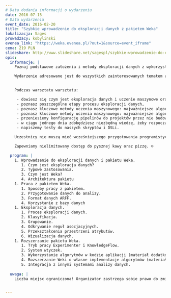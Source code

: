 ```yaml
---
# Data dodania informacji o wydarzeniu
date: 2016-07-15
# Data wydarzenia
event_date: 2016-02-20
title: "Szybkie wprowadzenie do eksploracji danych z pakietem Weka"
lokalizacja: Sages
prowadzacy: kobylinski
evenea_link: "https://weka.evenea.pl/?out=1&source=event_iframe"
cena: 219 PLN
slideshare: http://www.slideshare.net/sagespl/szybkie-wprowadzenie-do-eksploracji-danych-z-pakietem-weka
opis:
  informacje: |
    Poznaj podstawowe założenia i metody eksploracji danych z wykorzystaniem pakietu Weka podczas jednodniowych warsztatów z ekspertem Sages!

    Wydarzenie adresowane jest do wszystkich zainteresowanych tematem analizy danych, eksploracji danych i uczenia maszynowego.
                      

    Podczas warsztatu warsztatu:

     - dowiesz się czym jest eksploracja danych i uczenie maszynowe oraz kiedy można stosować ich poszczególne metody,
     - poznasz poszczególne etapy procesu eksploracji danych,
     - poznasz kluczowe metody uczenia maszynowego: najważniejsze algorytmy klasyfikacji, grupowania, selekcji atrybutów i odkrywania reguł asocjacyjnych,
     - poznasz kluczowe metody uczenia maszynowego: najważniejsze algorytmy klasyfikacji, grupowania, selekcji atrybutów i odkrywania reguł asocjacyjnych,
     - przeniesiemy konfigurację pipelinów do projektów przez nie budowanych, tak aby konfiguracja specyficna dla poszególnych projektów była odseparowana od kodu generującego joby i pipeliny,
     - w ciągu jednego dnia zdobędziesz niezbędną wiedzę, żeby rozpocząć korzystanie z pakietu Weka i w przyszłości pogłębiać swoje umiejętności we własnym zakresie.
     - napiszemy testy do naszych skryptów i DSLi.

    Uczestnicy nie muszą mieć wcześniejszego przygotowania programistycznego (wykorzystujemy interfejs okienkowy pakietu Weka), ani przygotowania w dziedzinie statystyki. Uczestnicy w trakcie zajęć korzystają z własnego sprzętu (możliwe jest wykorzystanie dowolnego systemu operacyjnego z maszyną wirtualną Java: Windows, Linux, OS X).

    Zapewniamy nielimitowany dostęp do pysznej kawy oraz pizzę. ☺

  program: |
    1. Wprowadzenie do eksploracji danych i pakietu Weka.
       1. Czym jest eksploracja danych?
       2. Typowe zastosowania.
       3. Czym jest Weka?
       4. Architektura pakietu
    1. Praca z pakietem Weka.
       1. Sposoby pracy z pakietem.
       2. Przygotowanie danych do analizy.
       3. Format danych ARFF.
       4. Korzystanie z bazy danych
    1. Eksploracja danych.
       1. Proces eksploracji danych.
       2. Klasyfikacja.
       3. Grupowanie.
       4. Odkrywanie reguł asocjacyjnych.
       5. Przekształcenia przestrzeni atrybutów.
       6. Wizualizacja danych.
    1. Rozszerzanie pakietu Weka.
       1. Tryb pracy Experimenter i KnowledgeFlow.
       2. System wtyczek.
       3. Wykorzystanie algorytmów w kodzie aplikacji (materiał dodatkowy, realizowany dla zainteresowanych uczestników).
       4. Rozszerzanie Weki o własne implementacje algorytmów (materiał dodatkowy, realizowany dla zainteresowanych uczestników).
       5. Integracja z innymi systemami analizy danych.
                         
  uwaga: |
    Liczba miejsc ograniczona! Organizator zastrzega sobie prawo do zmiany lokalizacji wydarzenia oraz jego odwołania w przypadku niezgłoszenia się minimalnej liczby uczestników.


---
```

